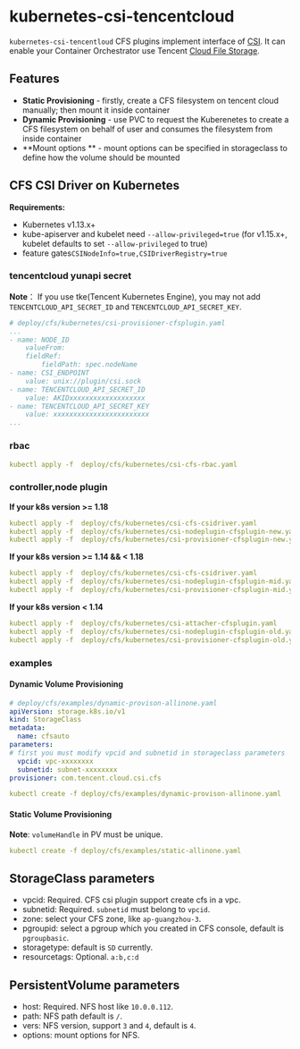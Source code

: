 # kubernetes-csi-tencentcloud

`kubernetes-csi-tencentloud` CFS plugins implement interface of [CSI](https://github.com/container-storage-interface/spec). It can enable your Container Orchestrator use Tencent [Cloud File Storage](https://cloud.tencent.com/product/cfs).

## Features
* **Static Provisioning** - firstly, create a CFS filesystem on tencent cloud manually; then mount it inside container
* **Dynamic Provisioning** - use PVC to request the Kuberenetes to create a CFS filesystem on behalf of user and consumes the filesystem from inside container
* **Mount options ** - mount options can be specified in storageclass to define how the volume should be mounted

## CFS CSI Driver on Kubernetes

**Requirements:**

* Kubernetes v1.13.x+
* kube-apiserver and kubelet need `--allow-privileged=true` (for v1.15.x+, kubelet defaults to set `--allow-privileged` to true)
* feature gates`CSINodeInfo=true,CSIDriverRegistry=true`

### tencentcloud yunapi secret

**Note**： If you use tke(Tencent Kubernetes Engine), you may not add `TENCENTCLOUD_API_SECRET_ID` and `TENCENTCLOUD_API_SECRET_KEY`.

```yaml
# deploy/cfs/kubernetes/csi-provisioner-cfsplugin.yaml
...
- name: NODE_ID
    valueFrom:
    fieldRef:
        fieldPath: spec.nodeName
- name: CSI_ENDPOINT
    value: unix://plugin/csi.sock
- name: TENCENTCLOUD_API_SECRET_ID
    value: AKIDxxxxxxxxxxxxxxxxxxx
- name: TENCENTCLOUD_API_SECRET_KEY
    value: xxxxxxxxxxxxxxxxxxxxxxxx
...
```

### rbac

```yaml
kubectl apply -f  deploy/cfs/kubernetes/csi-cfs-rbac.yaml
```

### controller,node plugin

**If your k8s version >= 1.18**
```yaml
kubectl apply -f  deploy/cfs/kubernetes/csi-cfs-csidriver.yaml
kubectl apply -f  deploy/cfs/kubernetes/csi-nodeplugin-cfsplugin-new.yaml
kubectl apply -f  deploy/cfs/kubernetes/csi-provisioner-cfsplugin-new.yaml
```

**If your k8s version >= 1.14 && < 1.18**
```yaml
kubectl apply -f  deploy/cfs/kubernetes/csi-cfs-csidriver.yaml
kubectl apply -f  deploy/cfs/kubernetes/csi-nodeplugin-cfsplugin-mid.yaml
kubectl apply -f  deploy/cfs/kubernetes/csi-provisioner-cfsplugin-mid.yaml
```

**If your k8s version < 1.14**
```yaml
kubectl apply -f  deploy/cfs/kubernetes/csi-attacher-cfsplugin.yaml
kubectl apply -f  deploy/cfs/kubernetes/csi-nodeplugin-cfsplugin-old.yaml
kubectl apply -f  deploy/cfs/kubernetes/csi-provisioner-cfsplugin-old.yaml
```

### examples

#### Dynamic Volume Provisioning

```yaml
# deploy/cfs/examples/dynamic-provison-allinone.yaml
apiVersion: storage.k8s.io/v1
kind: StorageClass
metadata:
  name: cfsauto
parameters:
# first you must modify vpcid and subnetid in storageclass parameters
  vpcid: vpc-xxxxxxxx
  subnetid: subnet-xxxxxxxx
provisioner: com.tencent.cloud.csi.cfs

kubectl create -f deploy/cfs/examples/dynamic-provison-allinone.yaml
```

#### Static Volume Provisioning

**Note**: `volumeHandle` in PV must be unique.

```yaml
kubectl create -f deploy/cfs/examples/static-allinone.yaml
```

## StorageClass parameters

* vpcid: Required. CFS csi plugin support create cfs in a vpc.
* subnetid: Required. `subnetid` must belong to `vpcid`.
* zone: select your CFS zone, like `ap-guangzhou-3`.
* pgroupid: select a pgroup which you created in CFS console, default is `pgroupbasic`.
* storagetype: default is `SD` currently.
* resourcetags: Optional. `a:b,c:d`

## PersistentVolume parameters

* host: Required. NFS host like `10.0.0.112`.
* path: NFS path default is `/`.
* vers: NFS version, support `3` and `4`, default is `4`.
* options: mount options for NFS.
